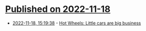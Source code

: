 # [Published on 2022-11-18](index.md)

* [2022-11-18, 15:19:38](https://news.ycombinator.com/item?id=33655937) - [Hot Wheels: Little cars are big business](https://www.ft.com/content/02470634-bae6-4a60-96ae-1180644c3fb3)

